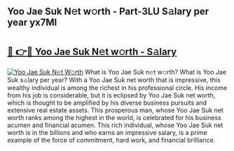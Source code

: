## Yoo Jae Suk N𝚎t w𝚘rth - Part-3LU S𝚊lary per year yx7Ml

# <h2><a href="http://gc30la.nevu.top/?p=Yoo+Jae+Suk">🔗 👉🔴 Yoo Jae Suk N𝚎t w𝚘rth - S𝚊lary</a></h2>

[![Yoo Jae Suk N𝚎t W𝚘rth](https://i.imgur.com/Oavwk0R.jpeg)](http://gc30la.nevu.top/?p=Yoo+Jae+Suk)
What is Yoo Jae Suk n𝚎t w𝚘rth? What is Yoo Jae Suk s𝚊lary per year?
With a Yoo Jae Suk net worth that is impressive, this wealthy individual is among the richest in his professional circle. His income from his job is considerable, but it is eclipsed by Yoo Jae Suk net worth, which is thought to be amplified by his diverse business pursuits and extensive real estate assets. This prosperous man, whose Yoo Jae Suk net worth ranks among the highest in the world, is celebrated for his business acumen and financial acumen. This rich individual, whose Yoo Jae Suk net worth is in the billions and who earns an impressive salary, is a prime example of the force of commitment, hard work, and financial brilliance.
